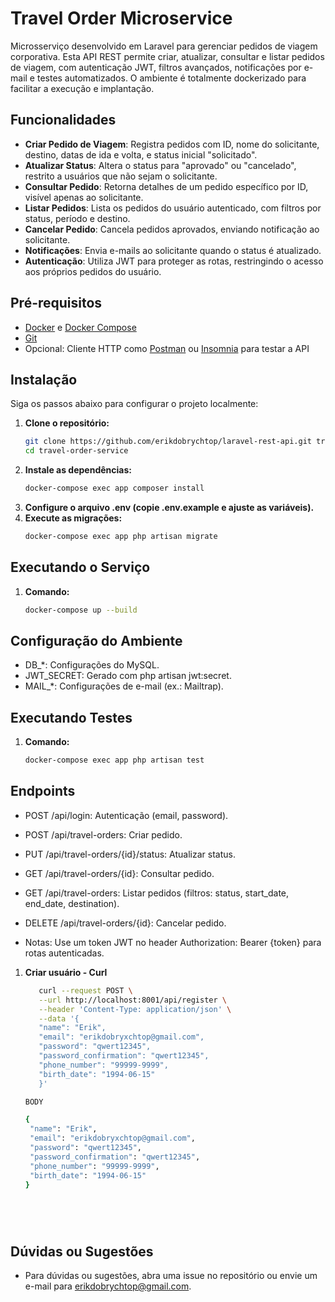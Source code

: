 # Travel Order Microservice

Microsserviço desenvolvido em Laravel para gerenciar pedidos de viagem corporativa. Esta API REST permite criar, atualizar, consultar e listar pedidos de viagem, com autenticação JWT, filtros avançados, notificações por e-mail e testes automatizados. O ambiente é totalmente dockerizado para facilitar a execução e implantação.

## Funcionalidades

- **Criar Pedido de Viagem**: Registra pedidos com ID, nome do solicitante, destino, datas de ida e volta, e status inicial "solicitado".
- **Atualizar Status**: Altera o status para "aprovado" ou "cancelado", restrito a usuários que não sejam o solicitante.
- **Consultar Pedido**: Retorna detalhes de um pedido específico por ID, visível apenas ao solicitante.
- **Listar Pedidos**: Lista os pedidos do usuário autenticado, com filtros por status, período e destino.
- **Cancelar Pedido**: Cancela pedidos aprovados, enviando notificação ao solicitante.
- **Notificações**: Envia e-mails ao solicitante quando o status é atualizado.
- **Autenticação**: Utiliza JWT para proteger as rotas, restringindo o acesso aos próprios pedidos do usuário.

## Pré-requisitos

- [Docker](https://docs.docker.com/get-docker/) e [Docker Compose](https://docs.docker.com/compose/install/)
- [Git](https://git-scm.com/downloads)
- Opcional: Cliente HTTP como [Postman](https://www.postman.com/) ou [Insomnia](https://insomnia.rest/) para testar a API

## Instalação

Siga os passos abaixo para configurar o projeto localmente:

1. **Clone o repositório:**
   ```bash   
   git clone https://github.com/erikdobrychtop/laravel-rest-api.git travel-order-service
   cd travel-order-service
   
2. **Instale as dependências:**
   ```bash
   docker-compose exec app composer install

3. **Configure o arquivo .env (copie .env.example e ajuste as variáveis).**
4. **Execute as migrações:**
   ```bash
   docker-compose exec app php artisan migrate

## Executando o Serviço
   
1. **Comando:**
   ```bash
   docker-compose up --build

## Configuração do Ambiente
- DB_*: Configurações do MySQL.
- JWT_SECRET: Gerado com php artisan jwt:secret.
- MAIL_*: Configurações de e-mail (ex.: Mailtrap).

## Executando Testes

1. **Comando:**
   ```bash
   docker-compose exec app php artisan test

## Endpoints
- POST /api/login: Autenticação (email, password).
- POST /api/travel-orders: Criar pedido.
- PUT /api/travel-orders/{id}/status: Atualizar status.
- GET /api/travel-orders/{id}: Consultar pedido.
- GET /api/travel-orders: Listar pedidos (filtros: status, start_date, end_date, destination).
- DELETE /api/travel-orders/{id}: Cancelar pedido.

- Notas: Use um token JWT no header Authorization: Bearer {token} para rotas autenticadas.

1. **Criar usuário - Curl**
   ```bash
      curl --request POST \
      --url http://localhost:8001/api/register \
      --header 'Content-Type: application/json' \
      --data '{
      "name": "Erik",
      "email": "erikdobryxchtop@gmail.com",
      "password": "qwert12345",
      "password_confirmation": "qwert12345",
      "phone_number": "99999-9999",
      "birth_date": "1994-06-15"
      }'
   
   BODY

   {
    "name": "Erik",
    "email": "erikdobryxchtop@gmail.com",
    "password": "qwert12345",
    "password_confirmation": "qwert12345",
    "phone_number": "99999-9999",
    "birth_date": "1994-06-15"
   }



      
## Dúvidas ou Sugestões

- Para dúvidas ou sugestões, abra uma issue no repositório ou envie um e-mail para erikdobrychtop@gmail.com.